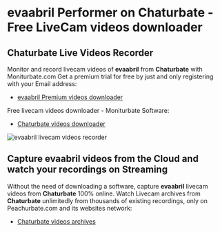 # evaabril Performer on Chaturbate - Free LiveCam videos downloader

## Chaturbate Live Videos Recorder

Monitor and record livecam videos of **evaabril** from **Chaturbate** with Moniturbate.com
Get a premium trial for free by just and only registering with your Email address:
* [evaabril Premium videos downloader](https://moniturbate.com/request-demo-licence-key.html)

Free livecam videos downloader - Moniturbate Software:
* [Chaturbate videos downloader](https://moniturbate.com/moniturbate-download-software.html)

![evaabril livecam videos recorder](https://peachurnet.com/templates/moniturbate-software.png)


## Capture evaabril videos from the Cloud and watch your recordings on Streaming

Without the need of downloading a software, capture **evaabril** livecam videos from **Chaturbate** 100% online.
Watch Livecam archives from **Chaturbate** unlimitedly from thousands of existing recordings, only on Peachurbate.com and its websites network:
* [Chaturbate videos archives](https://peachurnet.com/)